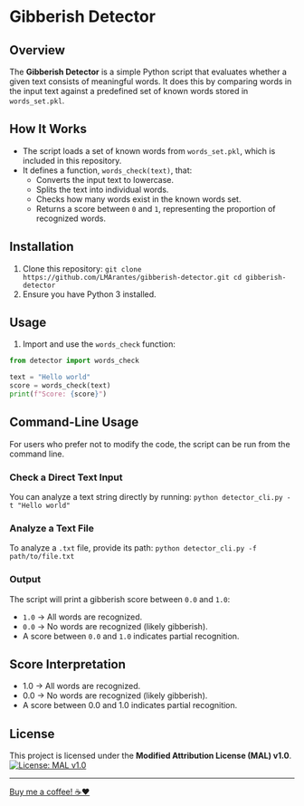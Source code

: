 # Gibberish Detector

## Overview

The **Gibberish Detector** is a simple Python script that evaluates whether a given text consists of meaningful words. It does this by comparing words in the input text against a predefined set of known words stored in `words_set.pkl`.

## How It Works

- The script loads a set of known words from `words_set.pkl`, which is included in this repository.
- It defines a function, `words_check(text)`, that:
  - Converts the input text to lowercase.
  - Splits the text into individual words.
  - Checks how many words exist in the known words set.
  - Returns a score between `0` and `1`, representing the proportion of recognized words.

## Installation

1. Clone this repository:
`git clone https://github.com/LMArantes/gibberish-detector.git cd gibberish-detector`
2. Ensure you have Python 3 installed.

## Usage

1. Import and use the `words_check` function:

```python
from detector import words_check

text = "Hello world"
score = words_check(text)
print(f"Score: {score}")
```

## Command-Line Usage

For users who prefer not to modify the code, the script can be run from the command line.

### Check a Direct Text Input
You can analyze a text string directly by running:
`python detector_cli.py -t "Hello world"`

### Analyze a Text File
To analyze a `.txt` file, provide its path:
`python detector_cli.py -f path/to/file.txt`

### Output
The script will print a gibberish score between `0.0` and `1.0`:
- `1.0` → All words are recognized.
- `0.0` → No words are recognized (likely gibberish).
- A score between `0.0` and `1.0` indicates partial recognition.

## Score Interpretation

- 1.0 → All words are recognized.
- 0.0 → No words are recognized (likely gibberish).
- A score between 0.0 and 1.0 indicates partial recognition.

## License

This project is licensed under the **Modified Attribution License (MAL) v1.0**.  
[![License: MAL v1.0](https://img.shields.io/badge/License%3A%20MAL%20v1.0-forestgreen?style=plastic&color=forestgreen)](https://lmarantes.github.io/Modified-Attribution-License/)

---

[Buy me a coffee! ☕❤️](https://buymeacoffee.com/lmarantes)